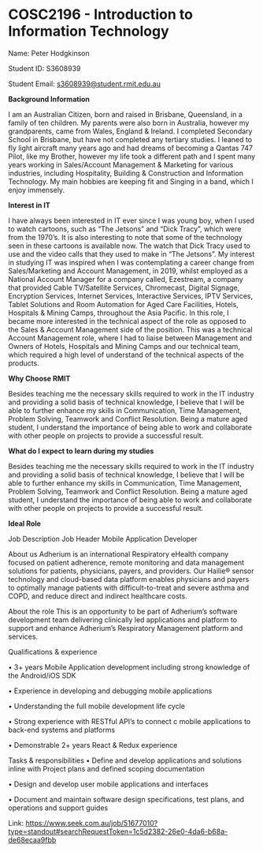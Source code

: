 # COSC2196 - Introduction to Information Technology 
   
 Name: Peter Hodgkinson 
 
 Student ID: S3608939 
 
 Student Email: s3608939@student.rmit.edu.au
 
**Background Information** 
 
I am an Australian Citizen, born and raised in Brisbane, Queensland, in a family of ten children. 
My parents were also born in Australia, however my grandparents, came from Wales, England & Ireland. 
I completed Secondary School in Brisbane, but have not completed any tertiary studies. I leaned to 
fly light aircraft many years ago and had dreams of becoming a Qantas 747 Pilot, like my Brother, 
however my life took a different path and I spent many years working in 
Sales/Account Management & Marketing for various industries, including Hospitality, 
Building & Construction and Information Technology. My main hobbies are keeping 
fit and Singing in a band, which I enjoy immensely. 

**Interest in IT**

I have always been interested in IT ever since I was young boy, when I used to watch cartoons, 
such as “The Jetsons” and “Dick Tracy”, which were from the 1970’s. It is also interesting 
to note that some of the technology seen in these cartoons is available now. The watch that 
Dick Tracy used to use and the video calls that they used to make in “The Jetsons”. My interest 
in studying IT was inspired when I was contemplating a career change from Sales/Marketing and 
Account Management, in 2019, whilst employed as a National Account Manager for a company 
called, Ezestream, a company that provided Cable TV/Satellite Services, Chromecast, Digital Signage, 
Encryption Services, Internet Services, Interactive Services, IPTV Services, Tablet Solutions 
and Room Automation for Aged Care Facilities, Hotels, Hospitals & Mining Camps, throughout 
the Asia Pacific. In this role, I became more interested in the technical aspect of the role 
as opposed to the Sales & Account Management side of the position. This was a technical 
Account Management role, where I had to liaise between Management and Owners of Hotels, 
Hospitals and Mining Camps and our technical team, which required a high level of 
understand of the technical aspects of the products. 

**Why Choose RMIT**

Besides teaching me the necessary skills required to work in the IT industry and providing a solid 
basis of technical knowledge, I believe that I will be able to further enhance my skills in 
Communication, Time Management, Problem Solving, Teamwork and Conflict Resolution. Being a 
mature aged student, I understand the importance of being able to work and collaborate with 
other people on projects to provide a successful result. 

**What do I expect to learn during my studies**

Besides teaching me the necessary skills required to work in the IT industry and providing 
a solid basis of technical knowledge, I believe that I will be able to further enhance my 
skills in Communication, Time Management, Problem Solving, Teamwork and Conflict Resolution. 
Being a mature aged student, I understand the importance of being able to work and 
collaborate with other people on projects to provide a successful result. 

**Ideal Role**

Job Description
Job Header
Mobile Application Developer

About us
Adherium is an international Respiratory eHealth company focused on patient adherence, remote 
monitoring and data management solutions for patients, physicians, payers, and providers. 
Our Hailie® sensor technology and cloud-based data platform enables physicians and payers to 
optimally manage patients with difficult-to-treat and severe asthma and COPD, and reduce direct 
and indirect healthcare costs.

About the role
This is an opportunity to be part of Adherium’s software development team delivering 
clinically led applications and platform to support and enhance Adherium’s Respiratory Management 
platform and services.

Qualifications & experience

•	3+ years Mobile Application development including strong knowledge of the Android/iOS SDK

•	Experience in developing and debugging mobile applications

•	Understanding the full mobile development life cycle

•	Strong experience with RESTful API’s to connect c mobile applications to back-end systems 
    and platforms
    
•	Demonstrable 2+ years React & Redux experience

Tasks & responsibilities
•	Define and develop applications and solutions inline with Project plans and defined 
   scoping documentation
   
•	Design and develop user mobile applications and interfaces

•	Document and maintain software design specifications, test plans, and 
   operations and support guides

Link: https://www.seek.com.au/job/51677010?type=standout#searchRequestToken=1c5d2382-26e0-4da6-b68a-de68ecaa9fbb



